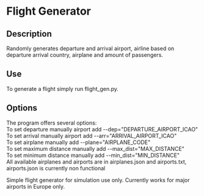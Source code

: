 <h1>Flight Generator</h1>

<h2>Description</h2>
Randomly generates departure and arrival airport, airline based on departure arrival country, airplane and amount of passengers.

<h2>Use</h2>
To generate a flight simply run flight_gen.py.

<h2>Options</h2>
The program offers several options:<br>
To set departure manually airport add --dep="DEPARTURE_AIRPORT_ICAO"<br>
To set arrival manually airport add --arr="ARRIVAL_AIRPORT_ICAO"<br>
To set airplane manually add --plane="AIRPLANE_CODE"<br>
To set maximum distance manually add --max_dist="MAX_DISTANCE"<br>
To set minimum distance manually add --min_dist="MIN_DISTANCE"<br>
All available airplanes and airports are in airplanes.json and airports.txt, airports.json is currently non functional<br>

Simple flight generator for simulation use only. Currently works for major airports in Europe only.